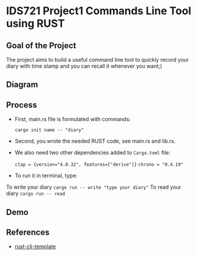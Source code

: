 #  IDS721 Project1 Commands Line Tool using RUST

## Goal of the Project

The project aims to build a useful command line tool to quickly record your diary with time stamp and you can recall it whenever you want;)

## Diagram

## Process

* First, main.rs file is formulated with commands:

    `cargo init name -- "diary"`

* Second, you wrote the needed RUST code, see main.rs and lib.rs. 
* We also need two other dependencies added to `Cargo.toml` file:

    `clap = {version="4.0.32", features=["derive"]}`
    `chrono = "0.4.19"`

* To run it in terminal, type:

 To write your diary   `cargo run -- write "type your diary"`
 To read your diary  `cargo run -- read`

## Demo

## References

* [rust-cli-template](https://github.com/kbknapp/rust-cli-template)
